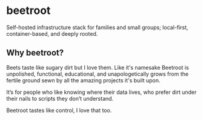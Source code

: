 # beetroot
Self-hosted infrastructure stack for families and small groups; local-first, container-based, and deeply rooted.

## Why beetroot?
Beets taste like sugary dirt but I love them.  Like it's namesake Beetroot is unpolished, functional, educational, and unapologetically grows from the fertile ground sewn by all the amazing projects it's built upon.

It’s for people who like knowing where their data lives, who prefer dirt under their nails to scripts they don’t understand.

Beetroot tastes like control, I love that too.